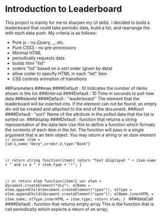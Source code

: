 # Introduction to Leaderboard
This project is mainly for me to sharpen my UI skillz. I decided to build a leaderboard that could take periodic data, build a list, and rearrange the with each data push.
My criteria is as follows:
* Pure js - no jQuery, _, etc.
* Pure CSS3 - no pre-processors
* Minimal HTML
* periodically requests data
* builds html "list"
* orders "list" based on a sort order (given by data)
* allow coder to specify HTML in each "list" item
* CSS controls animation of transitions

##Parameters
###max
####Default : 10
Indicates the number of items shown in the list
###interval
####Default : 10
Time in seconds to poll new data
###elemId
####Default : ''leaderboard''
The element that the leaderboard will be inserted into. If the element can not be found, an empty div will be created and attached to the end of the document.
###sort
####Default : "sort"
Name of the attribute in the polled data that the list is sorted on.
###display
####Default : function that returns a string representation of the data item
Use this to define a function which formats the contents of each item in the list. The function will pass in a single argument that is an item object. You may return a string or an dom element
<code>
// assume item = {id:1,name:"Derp",orrder:2,type:"Bonk"}

// return string
function(item){
	return "Text displayed " + item.name + " and is a " + item.type + "!";
}

// or return elem
function(item){
	var elem = document.createElement("div"),
		elName = elem.appendChild(document.createElement("span")),
		elType = elem.appendChild(document.createElement("span"));
	elName.innerHTML = item.name;
	elType.innerHTML = item.type;
	return elem;
}
</code>
###dataCall
####Default : function that returns empty array
This is the function that is call periodically which expects a return of an array;